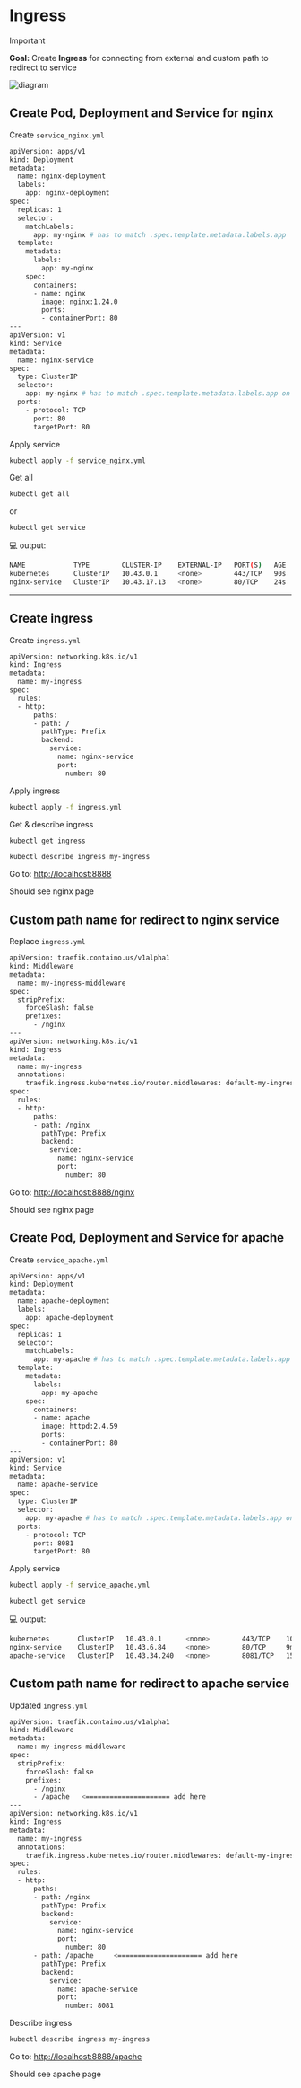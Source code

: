 # Ingress

> [!IMPORTANT]  
> **Goal:** Create **Ingress** for connecting from external and custom path to redirect to service

![diagram](diagram.png)

## Create Pod, Deployment and Service for nginx

Create `service_nginx.yml`

```sh
apiVersion: apps/v1
kind: Deployment
metadata:
  name: nginx-deployment
  labels:
    app: nginx-deployment
spec:
  replicas: 1
  selector:
    matchLabels:
      app: my-nginx # has to match .spec.template.metadata.labels.app
  template:
    metadata:
      labels:
        app: my-nginx
    spec:
      containers:
      - name: nginx
        image: nginx:1.24.0
        ports:
        - containerPort: 80
---
apiVersion: v1
kind: Service
metadata:
  name: nginx-service
spec:
  type: ClusterIP
  selector:
    app: my-nginx # has to match .spec.template.metadata.labels.app on kind: Deployment
  ports:
    - protocol: TCP
      port: 80
      targetPort: 80
```

Apply service

```sh
kubectl apply -f service_nginx.yml 
```

Get all

```sh
kubectl get all
```

or

```sh
kubectl get service
```

:computer: output:

```sh
NAME            TYPE        CLUSTER-IP    EXTERNAL-IP   PORT(S)   AGE
kubernetes      ClusterIP   10.43.0.1     <none>        443/TCP   90s
nginx-service   ClusterIP   10.43.17.13   <none>        80/TCP    24s
```

---

## Create ingress

Create `ingress.yml`

```sh
apiVersion: networking.k8s.io/v1
kind: Ingress
metadata:
  name: my-ingress
spec:
  rules:
  - http:
      paths:
      - path: /
        pathType: Prefix
        backend:
          service:
            name: nginx-service
            port:
              number: 80
```

Apply ingress

```sh
kubectl apply -f ingress.yml 
```

Get & describe ingress

```sh
kubectl get ingress
```

```sh
kubectl describe ingress my-ingress
```

Go to: <http://localhost:8888>

Should see nginx page

## Custom path name for redirect to nginx service

Replace `ingress.yml`

```sh
apiVersion: traefik.containo.us/v1alpha1
kind: Middleware
metadata:
  name: my-ingress-middleware
spec:
  stripPrefix:
    forceSlash: false
    prefixes:
      - /nginx
---
apiVersion: networking.k8s.io/v1
kind: Ingress
metadata:
  name: my-ingress
  annotations:
    traefik.ingress.kubernetes.io/router.middlewares: default-my-ingress-middleware@kubernetescrd
spec:
  rules:
  - http:
      paths:
      - path: /nginx
        pathType: Prefix
        backend:
          service:
            name: nginx-service
            port:
              number: 80
```

Go to: <http://localhost:8888/nginx>

Should see nginx page

## Create Pod, Deployment and Service for apache

Create `service_apache.yml`

```sh
apiVersion: apps/v1
kind: Deployment
metadata:
  name: apache-deployment
  labels:
    app: apache-deployment
spec:
  replicas: 1
  selector:
    matchLabels:
      app: my-apache # has to match .spec.template.metadata.labels.app
  template:
    metadata:
      labels:
        app: my-apache
    spec:
      containers:
      - name: apache
        image: httpd:2.4.59
        ports:
        - containerPort: 80
---
apiVersion: v1
kind: Service
metadata:
  name: apache-service
spec:
  type: ClusterIP
  selector:
    app: my-apache # has to match .spec.template.metadata.labels.app on kind: Deployment
  ports:
    - protocol: TCP
      port: 8081
      targetPort: 80
```

Apply service

```sh
kubectl apply -f service_apache.yml 
```

```sh
kubectl get service
```

:computer: output:

```sh
kubernetes       ClusterIP   10.43.0.1      <none>        443/TCP    10m
nginx-service    ClusterIP   10.43.6.84     <none>        80/TCP     9m42s
apache-service   ClusterIP   10.43.34.240   <none>        8081/TCP   15s
```

## Custom path name for redirect to apache service

Updated `ingress.yml`

```sh
apiVersion: traefik.containo.us/v1alpha1
kind: Middleware
metadata:
  name: my-ingress-middleware
spec:
  stripPrefix:
    forceSlash: false
    prefixes:
      - /nginx
      - /apache   <===================== add here
---
apiVersion: networking.k8s.io/v1
kind: Ingress
metadata:
  name: my-ingress
  annotations:
    traefik.ingress.kubernetes.io/router.middlewares: default-my-ingress-middleware@kubernetescrd
spec:
  rules:
  - http:
      paths:
      - path: /nginx
        pathType: Prefix
        backend:
          service:
            name: nginx-service
            port:
              number: 80
      - path: /apache     <===================== add here
        pathType: Prefix
        backend:
          service:
            name: apache-service
            port:
              number: 8081
```

Describe ingress

```sh
kubectl describe ingress my-ingress
```

Go to: <http://localhost:8888/apache>

Should see apache page
